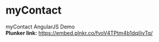 # myContact
myContact AngularJS Demo
<br>
<strong>Plunker link:</strong>
<a href="https://embed.plnkr.co/fvoV4TPtm4b1dqiIivTq/" target="_blank">https://embed.plnkr.co/fvoV4TPtm4b1dqiIivTq/</a>
